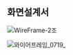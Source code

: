 
## 화면설계서

![WireFrame-2조](/uploads/7d6523502ce79a94b26cc49d7aff6868/WireFrame-2조.png)

![와이어프레임_0719_](/uploads/be9a31a643485ea363cb3eb2cdcf0eef/와이어프레임_0719_.png)




